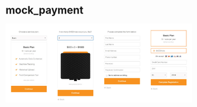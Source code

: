 mock_payment
============
![Alt text](https://github.com/cmike444/mock_payment/blob/master/images/payment-process.jpg "Payment Process" )
